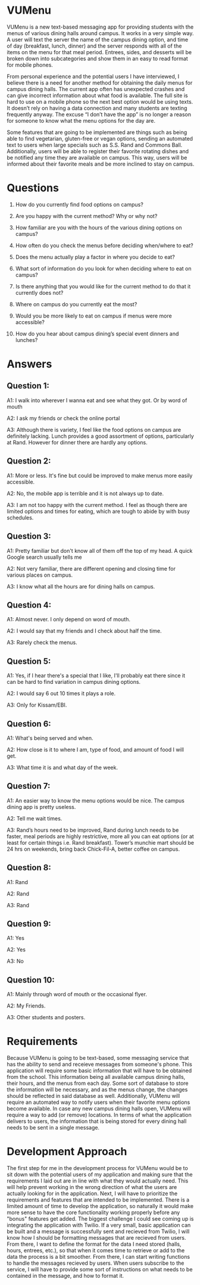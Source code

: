 # VUMenu

VUMenu is a new text-based messaging app for providing students with the menus of various dining halls around campus. It works in a very simple way. A user will text the server the name of the campus dining option, and time of day (breakfast, lunch, dinner) and the server responds with all of the items on the menu for that meal period. Entrees, sides, and desserts will be broken down into subcategories and show them in an easy to read format for mobile phones.

From personal experience and the potential users I have interviewed, I believe there is a need for another method for obtaining the daily menus for campus dining halls. The current app often has unexpected crashes and can give incorrect information about what food is available. The full site is hard to use on a mobile phone so the next best option would be using texts. It doesn’t rely on having a data connection and many students are texting frequently anyway.  The excuse “I don’t have the app” is no longer a reason for someone to know what the menu options for the day are.

Some features that are going to be implemented are things such as being able to find vegetarian, gluten-free or vegan options, sending an automated text to users when large specials such as S.S. Rand and Commons Ball. Additionally, users will be able to register their favorite rotating dishes and be notified any time they are available on campus. This way, users will be informed about their favorite meals and be more inclined to stay on campus. 



# Questions
  1.	How do you currently find food options on campus?

  2.	Are you happy with the current method? Why or why not?

  3.	How familiar are you with the hours of the various dining options on campus?

  4.	How often do you check the menus before deciding when/where to eat?

  5.  Does the menu actually play a factor in where you decide to eat?

  6.	What sort of information do you look for when deciding where to eat on campus?

  7.	Is there anything that you would like for the current method to do that it currently does not?

  8.	Where on campus do you currently eat the most?

  9.	Would you be more likely to eat on campus if menus were more accessible?

  10.	How do you hear about campus dining’s special event dinners and lunches?
  
# Answers

## Question 1: 

  A1: I walk into wherever I wanna eat and see what they got. Or by word of mouth
  
  A2: I ask my friends or check the online portal
  
  A3: Although there is variety, I feel like the food options on campus are definitely lacking. Lunch provides a good assortment of options,      particularly at Rand. However for dinner there are hardly any options.
  
## Question 2: 

  A1: More or less. It's fine but could be improved to make menus more easily accessible.
  
  A2: No, the mobile app is terrible and it is not always up to date.
  
  A3: I am not too happy with the current method. I feel as though there are limited options and times for eating, which are tough to abide by with busy schedules.

## Question 3: 

  A1: Pretty familiar but don't know all of them off the top of my head. A quick Google search usually tells me
  
  A2: Not very familiar, there are different opening and closing time for various places on campus.
  
  A3: I know what all the hours are for dining halls on campus.
  
## Question 4: 

  A1: Almost never. I only depend on word of mouth.
  
  A2: I would say that my friends and I check about half the time.
  
  A3: Rarely check the menus.
  
## Question 5: 

  A1: Yes, if I hear there's a special that I like, I'll probably eat there since it can be hard to find variation in campus dining options.
  
  A2: I would say 6 out 10 times it plays a role.
  
  A3: Only for Kissam/EBI.
  
## Question 6: 

  A1: What's being served and when.
  
  A2: How close is it to where I am, type of food, and amount of food I will get.
  
  A3: What time it is and what day of the week.
  
## Question 7: 

  A1: An easier way to know the menu options would be nice. The campus dining app is pretty useless.
  
  A2: Tell me wait times.
  
  A3: Rand’s hours need to be improved, Rand during lunch needs to be faster, meal periods are highly restrictive, more all you can eat options (or at least for certain things i.e. Rand breakfast). Tower’s munchie mart should be 24 hrs on weekends, bring back Chick-Fil-A, better coffee on campus.
  
## Question 8: 

  A1: Rand
  
  A2: Rand
  
  A3: Rand
  
## Question 9: 

  A1: Yes
  
  A2: Yes
  
  A3: No
  
## Question 10: 

  A1: Mainly through word of mouth or the occasional flyer.
  
  A2: My Friends.
  
  A3: Other students and posters.

# Requirements
  Because VUMenu is going to be text-based, some messaging service that has the ability to send and receieve messages from someone's phone.  This application will require some basic information that will have to be obtained from the school. This information being all available campus dining halls, their hours, and the menus from each day. Some sort of database to store the information will be necessary, and as the menus change, the changes should be reflected in said database as well. Additionally, VUMenu will require an automated way to notify users when their favorite menu options become available. In case any new campus dining halls open, VUMenu will require a way to add (or remove) locations. In terms of what the application delivers to users, the information that is being stored for every dining hall needs to be sent in a single message.
  
# Development Approach
  The first step for me in the development process for VUMenu would be to sit down with the potential users of my application and making sure that the requirements I laid out are in line with what they would actually need. This will help prevent working in the wrong direction of what the users are actually looking for in the application. Next, I will have to prioritize the requirements and features that are intended to be implemented. There is a limited amount of time to develop the application, so naturally it would make more sense to have the core functionality working properly before any "bonus" features get added. The biggest challenge I could see coming up is integrating the application with Twilio. If a very small, basic application can be built and a message is successfully sent and recieved from Twilio, I will know how I should be formatting messages that are recieved from users. From there, I want to define the format for the data I need stored (halls, hours, entrees, etc.), so that when it comes time to retrieve or add to the data the process is a bit smoother. From there, I can start writing functions to handle the messages recieved by users. When users subscribe to the service, I will have to provide some sort of instructions on what needs to be contained in the message, and how to format it. 

